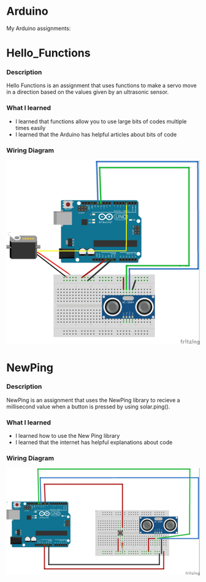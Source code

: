# Arduino
My Arduino assignments:



# Hello_Functions

### Description

Hello Functions is an assignment that uses functions to make a servo move in a direction based on the values given by an ultrasonic sensor.
### What I learned
* I learned that functions allow you to use large bits of codes multiple times easily
* I learned that the Arduino has helpful articles about bits of code

### Wiring Diagram

![Hello Functions](Hello_Functions/HFImage.jpg)

# NewPing 

### Description

NewPing is an assignment that uses the NewPing library to recieve a millisecond value when a button is pressed by using solar.ping().

### What I learned
* I learned how to use the New Ping library
* I learned that the internet has helpful explanations about code

### Wiring Diagram

![New Ping](NewPing/NPImage.jpg)
